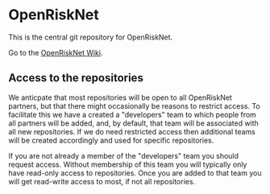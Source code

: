 # OpenRiskNet

This is the central git repository for OpenRiskNet.

Go to the [OpenRiskNet Wiki](https://github.com/OpenRiskNet/home/wiki).

## Access to the repositories

We anticpate that most repositories will be open to all OpenRiskNet partners, but that there might occasionally be reasons to restrict access. To facilitate this we have a created a "developers" team to which people from all partners will be added, and, by default, that team will be associated with all new repositories. If we do need restricted access then additional teams will be created accordingly and used for specific repositories.

If you are not already a member of the "developers" team you should request access. Without membership of this team you will typically only have read-only access to repositories. Once you are added to that team you will get read-write access to most, if not all repositories.

